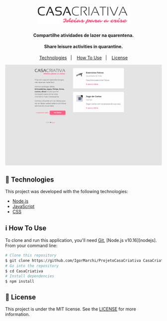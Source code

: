 <h1 align="center">
    <img alt="Casa Criativa" src="public/logo.png" />
    <br>
</h1>
<h4 align="center">
  Compartilhe atividades de lazer na quarentena. 
</h4>
<h4 align="center">
  Share leisure activities in quarantine.
</h4>
<p align="center">
  <a href="#rocket-technologies">Technologies</a>&nbsp;&nbsp;&nbsp;|&nbsp;&nbsp;&nbsp;
  <a href="#information_source-how-to-use">How To Use</a>&nbsp;&nbsp;&nbsp;|&nbsp;&nbsp;&nbsp;
  <a href="#memo-license">License</a>
</p>


<p align="center">
  <img alt="App Demo" src="/public/gitHub/home.gif">
</p>

## :rocket: Technologies
This project was developed with the following technologies:
-  [Node.js](https://nodejs.org/en/)
-  [JavaScript](https://www.javascript.com/)
-  [CSS](https://www.w3schools.com/css/)

## :information_source: How To Use
To clone and run this application, you'll need [Git](https://git-scm.com), [Node.js v10.16][nodejs]. From your command line:
```bash
# Clone this repository
$ git clone https://github.com/IgorMarchi/ProjetoCasaCriativa CasaCriativa
# Go into the repository
$ cd CasaCriativa
# Install dependencies
$ npm install
```
## :memo: License
This project is under the MIT license. See the [LICENSE](https://github.com/IgorMarchi/ProjetoCasaCriativa/blob/master/LICENSE) for more information.
